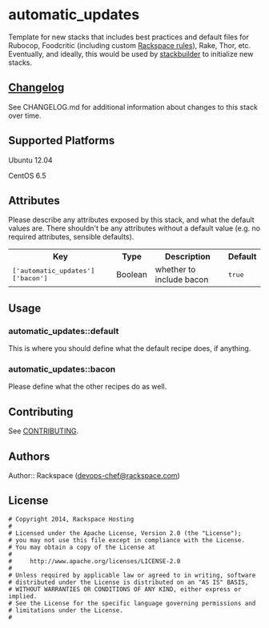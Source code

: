 # automatic_updates

Template for new stacks that includes best practices and default files for
Rubocop, Foodcritic (including custom [Rackspace rules](https://github.com/AutomationSupport/foodcritic-rackspace-rules)),
Rake, Thor, etc. Eventually, and ideally, this would be used by [stackbuilder](https://github.com/rackerlabs/stackbuilder)
to initialize new stacks.

## [Changelog](CHANGELOG.md)

See CHANGELOG.md for additional information about changes to this stack over time.

## Supported Platforms

Ubuntu 12.04

CentOS 6.5

## Attributes

Please describe any attributes exposed by this stack, and what the default values are. There shouldn't be any attributes without a default value (e.g. no required attributes, sensible defaults).

<table>
  <tr>
    <th>Key</th>
    <th>Type</th>
    <th>Description</th>
    <th>Default</th>
  </tr>
  <tr>
    <td><tt>['automatic_updates']['bacon']</tt></td>
    <td>Boolean</td>
    <td>whether to include bacon</td>
    <td><tt>true</tt></td>
  </tr>
</table>

## Usage

### automatic_updates::default

This is where you should define what the default recipe does, if anything.

### automatic_updates::bacon

Please define what the other recipes do as well.

## Contributing

See [CONTRIBUTING](https://github.com/AutomationSupport/automatic_updates/blob/master/CONTRIBUTING.md).

## Authors

Author:: Rackspace (devops-chef@rackspace.com)

## License
```
# Copyright 2014, Rackspace Hosting
#
# Licensed under the Apache License, Version 2.0 (the "License");
# you may not use this file except in compliance with the License.
# You may obtain a copy of the License at
#
#     http://www.apache.org/licenses/LICENSE-2.0
#
# Unless required by applicable law or agreed to in writing, software
# distributed under the License is distributed on an "AS IS" BASIS,
# WITHOUT WARRANTIES OR CONDITIONS OF ANY KIND, either express or implied.
# See the License for the specific language governing permissions and
# limitations under the License.
#
```
